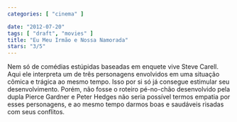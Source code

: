 ```yaml
---
categories: [ "cinema" ]

date: "2012-07-20"
tags: [ "draft", "movies" ]
title: "Eu Meu Irmão e Nossa Namorada"
stars: "3/5"
---
```

Nem só de comédias estúpidas baseadas em enquete vive Steve Carell. Aqui ele interpreta um de três personagens envolvidos em uma situação cômica e trágica ao mesmo tempo. Isso por si só já consegue estimular seu desenvolvimento. Porém, não fosse o roteiro pé-no-chão desenvolvido pela dupla Pierce Gardner e Peter Hedges não seria possível termos empatia por esses personagens, e ao mesmo tempo darmos boas e saudáveis risadas com seus conflitos.

